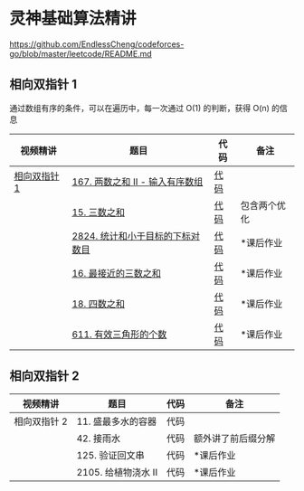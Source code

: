 # 灵神基础算法精讲

https://github.com/EndlessCheng/codeforces-go/blob/master/leetcode/README.md

## 相向双指针 1

通过数组有序的条件，可以在遍历中，每一次通过 O(1) 的判断，获得 O(n) 的信息

| 视频精讲                                                     | 题目                                                                                                        | 代码                                                                                                                                   | 备注         |
| ------------------------------------------------------------ | ----------------------------------------------------------------------------------------------------------- | -------------------------------------------------------------------------------------------------------------------------------------- | ------------ |
| [相向双指针 1](https://www.bilibili.com/video/BV1bP411c7oJ/) | [167. 两数之和 II - 输入有序数组](https://leetcode.cn/problems/two-sum-ii-input-array-is-sorted/)           | [代码](https://leetcode.cn/problems/two-sum-ii-input-array-is-sorted/solution/san-shu-zhi-he-bu-hui-xie-xiang-xiang-sh-6wbq/)          |              |
|                                                              | [15. 三数之和](https://leetcode.cn/problems/3sum/)                                                          | [代码](https://leetcode.cn/problems/3sum/solution/shuang-zhi-zhen-xiang-bu-ming-bai-yi-ge-pno55/)                                      | 包含两个优化 |
|                                                              | [2824. 统计和小于目标的下标对数目](https://leetcode.cn/problems/count-pairs-whose-sum-is-less-than-target/) | [代码](https://leetcode.cn/problems/count-pairs-whose-sum-is-less-than-target/solution/onlogn-pai-xu-shuang-zhi-zhen-by-endless-qk40/) | \*课后作业   |
|                                                              | [16. 最接近的三数之和](https://leetcode.cn/problems/3sum-closest/)                                          | [代码](https://leetcode.cn/problems/3sum-closest/solution/ji-zhi-you-hua-ji-yu-san-shu-zhi-he-de-z-qgqi/)                              | \*课后作业   |
|                                                              | [18. 四数之和](https://leetcode.cn/problems/4sum/)                                                          | [代码](https://leetcode.cn/problems/4sum/solution/ji-zhi-you-hua-ji-yu-san-shu-zhi-he-de-z-1f0b/)                                      | \*课后作业   |
|                                                              | [611. 有效三角形的个数](https://leetcode.cn/problems/valid-triangle-number/)                                | [代码](https://leetcode.cn/problems/valid-triangle-number/solution/zhuan-huan-cheng-abcyong-xiang-xiang-shu-1ex3/)                     | \*课后作业   |

## 相向双指针 2

| 视频精讲     | 题目                | 代码 | 备注               |
| ------------ | ------------------- | ---- | ------------------ |
| 相向双指针 2 | 11. 盛最多水的容器  | 代码 |                    |
|              | 42. 接雨水          | 代码 | 额外讲了前后缀分解 |
|              | 125. 验证回文串     | 代码 | \*课后作业         |
|              | 2105. 给植物浇水 II | 代码 | \*课后作业         |
